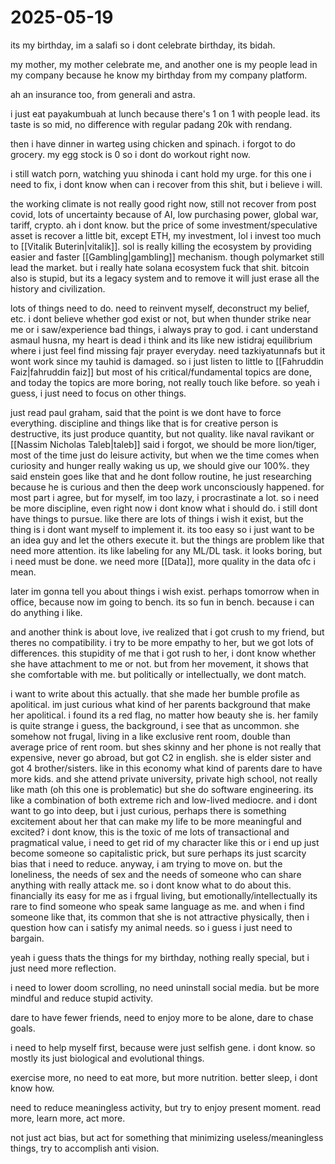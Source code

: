 # 2025-05-19

its my birthday, im a salafi so i dont celebrate birthday, its bidah. 

my mother, my mother celebrate me, and another one is my people lead in my company because he know my birthday from my company platform.

ah an insurance too, from generali and astra.

i just eat payakumbuah at lunch because there's 1 on 1 with people lead. its taste is so mid, no difference with regular padang 20k with rendang.

then i have dinner in warteg using chicken and spinach. i forgot to do grocery. my egg stock is 0 so i dont do workout right now. 

i still watch porn, watching yuu shinoda i cant hold my urge. for this one i need to fix, i dont know when can i recover from this shit, but i believe i will.

the working climate is not really good right now, still not recover from post covid, lots of uncertainty because of AI, low purchasing power, global war, tariff, crypto. ah i dont know. but the price of some investment/speculative asset is recover a little bit, except ETH, my investment, lol i invest too much to [[Vitalik Buterin|vitalik]]. sol is really killing the ecosystem by providing easier and faster [[Gambling|gambling]] mechanism. though polymarket still lead the market. but i really hate solana ecosystem fuck that shit. bitcoin also is stupid, but its a legacy system and to remove it will just erase all the history and civilization. 

lots of things need to do. need to reinvent myself, deconstruct my belief, etc. i dont believe whether god exist or not, but when thunder strike near me or i saw/experience bad things, i always pray to god. i cant understand asmaul husna, my heart is dead i think and its like new istidraj equilibrium where i just feel find missing fajr prayer everyday. need tazkiyatunnafs but it wont work since my tauhid is damaged. so i just listen to little to [[Fahruddin Faiz|fahruddin faiz]] but most of his critical/fundamental topics are done, and today the topics are more boring, not really touch like before. so yeah i guess, i just need to focus on other things. 

just read paul graham, said that the point is we dont have to force everything. discipline and things like that is for creative person is destructive, its just produce quantity, but not quality. like naval ravikant or [[Nassim Nicholas Taleb|taleb]] said i forgot, we should be more lion/tiger, most of the time just do leisure activity, but when we the time comes when curiosity and hunger really waking us up, we should give our 100%. they said enstein goes like that and he dont follow routine, he just researching because he is curious and then the deep work unconsciously happened. for most part i agree, but for myself, im too lazy, i procrastinate a lot. so i need be more discipline, even right now i dont know what i should do. i still dont have things to pursue. like there are lots of things i wish it exist, but the thing is i dont want myself to implement it. its too easy so i just want to be an idea guy and let the others execute it. but the things are problem like that need more attention. its like labeling for any ML/DL task. it looks boring, but i need must be done. we need more [[Data]], more quality in the data ofc i mean.

later im gonna tell you about things i wish exist. perhaps tomorrow when in office, because now im going to bench. its so fun in bench. because i can do anything i like.

and another think is about love, ive realized that i got crush to my friend, but theres no compatibility. i try to be more empathy to her, but we got lots of differences. this stupidity of me that i got rush to her, i dont know whether she have attachment to me or not. but from her movement, it shows that she comfortable with me. but politically or intellectually, we dont match. 

i want to write about this actually. that she made her bumble profile as apolitical. im just curious what kind of her parents background that make her apolitical. i found its a red flag, no matter how beauty she is. her family is quite strange i guess, the background, i see that as uncommon. she somehow not frugal, living in a like exclusive rent room, double than average price of rent room. but shes skinny and her phone is not really that expensive, never go abroad, but got C2 in english. she is elder sister and got 4 brother/sisters. like in this economy what kind of parents dare to have more kids. and she attend private university, private high school, not really like math (oh this one is problematic) but she do software engineering. its like a combination of both extreme rich and low-lived mediocre. and i dont want to go into deep, but i just curious, perhaps there is something excitement about her that can make my life to be more meaningful and excited? i dont know, this is the toxic of me lots of transactional and pragmatical value, i need to get rid of my character like this or i end up just become someone so capitalistic prick, but sure perhaps its just scarcity bias that i need to reduce. anyway, i am trying to move on. but the loneliness, the needs of sex and the needs of someone who can share anything with really attack me. so i dont know what to do about this. financially its easy for me as i frgual living, but emotionally/intellectually its rare to find someone who speak same language as me. and when i find someone like that, its common that she is not attractive physically, then i question how can i satisfy my animal needs. so i guess i just need to bargain.

yeah i guess thats the things for my birthday, nothing really special, but i just need more reflection.

i need to lower doom scrolling, no need uninstall social media. but be more mindful and reduce stupid activity. 

dare to have fewer friends, need to enjoy more to be alone, dare to chase goals. 

i need to help myself first, because were just selfish gene. i dont know. so mostly its just biological and evolutional things. 

exercise more, no need to eat more, but more nutrition. better sleep, i dont know how. 

need to reduce meaningless activity, but try to enjoy present moment. read more, learn more, act more.

not just act bias, but act for something that minimizing useless/meaningless things, try to accomplish anti vision. 